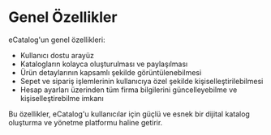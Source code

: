 # Genel Özellikler

eCatalog'un genel özellikleri:&#x20;

* Kullanıcı dostu arayüz
* Katalogların kolayca oluşturulması ve paylaşılması
* Ürün detaylarının kapsamlı şekilde görüntülenebilmesi
* Sepet ve sipariş işlemlerinin kullanıcıya özel şekilde kişiselleştirilebilmesi
* Hesap ayarları üzerinden tüm firma bilgilerini güncelleyebilme ve kişiselleştirebilme imkanı

Bu özellikler, eCatalog'u kullanıcılar için güçlü ve esnek bir dijital katalog oluşturma ve yönetme platformu haline getirir.
